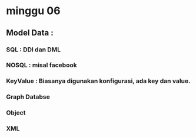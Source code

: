 # minggu 06

## Model Data :
### SQL : DDl dan DML
### NOSQL : misal facebook
### KeyValue : Biasanya digunakan konfigurasi, ada key dan value.
### Graph Databse 
### Object
### XML